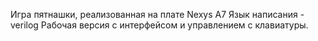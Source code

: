 Игра пятнашки, реализованная на плате Nexys A7
Язык написания - verilog
Рабочая версия с интерфейсом и управлением с клавиатуры.
